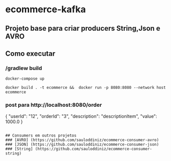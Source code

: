 # ecommerce-kafka
## Projeto base para criar producers String,Json e AVRO

## Como executar
### /gradlew build
```
docker-compose up
```
```
docker build . -t ecommerce &&  docker run -p 8080:8080 --network host ecommerce
```
### post para http://localhost:8080/order
{
    "userId": "12",
    "orderId": "3",
    "description": "descriptionItem",
    "value": 1000.0
}
```

## Consumers em outros projetos
### [AVRO] (https://github.com/sauloddiniz/ecommerce-consumer-avro)
### [JSON] (https://github.com/sauloddiniz/ecommerce-consumer-json)
### [String] (https://github.com/sauloddiniz/ecommerce-consumer-string)





